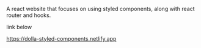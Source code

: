 A react website that focuses on using styled components, along with react router and hooks. 

link below

https://dolla-styled-components.netlify.app
